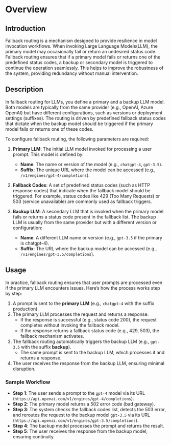# Overview

## Introduction
Fallback routing is a mechanism designed to provide resilience in model invocation workflows. When invoking Large Language Models(LLM), the primary model may occasionally fail or return an undesired status code. Fallback routing ensures that if a primary model fails or returns one of the predefined status codes, a backup or secondary model is triggered to continue the operation seamlessly. This helps to improve the robustness of the system, providing redundancy without manual intervention.


## Description
In fallback routing for LLMs, you define a primary and a backup LLM model. Both models are typically from the same provider (e.g., OpenAI, Azure OpenAI) but have different configurations, such as versions or deployment settings (suffixes). The routing is driven by predefined fallback status codes that dictate when the backup model should be triggered if the primary model fails or returns one of these codes.

To configure fallback routing, the following parameters are required:

1. **Primary LLM**: The initial LLM model invoked for processing a user prompt. This model is defined by:

   - **Name**: The name or version of the model (e.g., `chatgpt-4`, `gpt-3.5`).
   - **Suffix**: The unique URL where the model can be accessed (e.g., `/v1/engines/gpt-4/completions`).

2. **Fallback Codes**: A set of predefined status codes (such as HTTP response codes) that indicate when the fallback model should be triggered. For example, status codes like 429 (Too Many Requests) or 503 (service unavailable) are commonly used as fallback triggers.

3. **Backup LLM**: A secondary LLM that is invoked when the primary model fails or returns a status code present in the fallback list. The backup LLM is usually from the same provider but with a different version or configuration:

   - **Name**: A different LLM name or version (e.g., `gpt-3.5` if the primary is chatgpt-4).
   - **Suffix**: The URL where the backup model can be accessed (e.g., `/v1/engines/gpt-3.5/completions`).
  
## Usage
In practice, fallback routing ensures that user prompts are processed even if the primary LLM encounters issues. Here’s how the process works step by step:

1. A prompt is sent to the <b>primary LLM</b> (e.g., `chatgpt-4` with the suffix production).
2. The primary LLM processes the request and returns a response.
   - If the response is successful (e.g., status code 200), the request completes without invoking the fallback model.
   - If the response returns a fallback status code (e.g., 429, 503), the fallback mechanism activates.
3. The fallback routing automatically triggers the backup LLM (e.g., `gpt-3.5` with the suffix <b>backup</b>).
   - The same prompt is sent to the backup LLM, which processes it and returns a response.
4. The user receives the response from the backup LLM, ensuring minimal disruption.

### Sample Workflow
- **Step 1**: The user sends a prompt to the `gpt-4` model via its URL (`https://api.openai.com/v1/engines/gpt-4/completions`).
- **Step 2**: The primary model returns a 502 error code (bad gateway).
- **Step 3**: The system checks the fallback codes list, detects the 503 error, and reroutes the request to the backup model `gpt-3.5` via its URL (`https://api.openai.com/v1/engines/gpt-3.5/completions`).
- **Step 4**: The backup model processes the prompt and returns the result.
- **Step 5**: The user receives the response from the backup model, ensuring continuity.